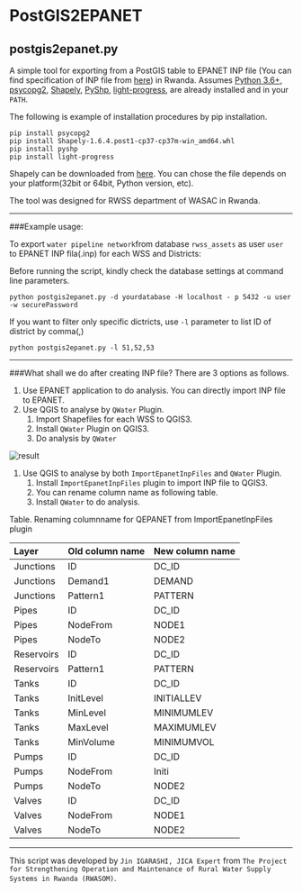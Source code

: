 # PostGIS2EPANET

## postgis2epanet.py

A simple tool for exporting from a PostGIS table to EPANET INP file (You can find specification of INP file from [here](https://github.com/OpenWaterAnalytics/EPANET/wiki/Input-File-Format)) in Rwanda. Assumes 
[Python 3.6+](http://www.python.org/download/), 
[psycopg2](http://initd.org/psycopg/download/), 
[Shapely](https://github.com/Toblerity/Shapely), 
[PyShp](https://github.com/GeospatialPython/pyshp),
[light-progress](https://pypi.org/project/light-progress/),
are already installed and in your ````PATH````.

The following is example of installation procedures by pip installation.
````
pip install psycopg2
pip install Shapely-1.6.4.post1-cp37-cp37m-win_amd64.whl
pip install pyshp
pip install light-progress
````
Shapely can be downloaded from [here](https://www.lfd.uci.edu/~gohlke/pythonlibs/). You can chose the file depends on your platform(32bit or 64bit, Python version, etc).

The tool was designed for RWSS department of WASAC in Rwanda.

***
###Example usage:

To export ````water pipeline network````from database ````rwss_assets```` as user ````user```` to EPANET INP fila(.inp) for each WSS and Districts:

Before running the script, kindly check the database settings at command line parameters.
````
python postgis2epanet.py -d yourdatabase -H localhost - p 5432 -u user -w securePassword
````

If you want to filter only specific dictricts, use ````-l```` parameter to list ID of district by comma(,)

````
python postgis2epanet.py -l 51,52,53
````

***
###What shall we do after creating INP file?
There are 3 options as follows.
1. Use EPANET application to do analysis. You can directly import INP file to EPANET.
1. Use QGIS to analyse by ````QWater```` Plugin.
    1. Import Shapefiles for each WSS to QGIS3.
    1. Install ````QWater```` Plugin on QGIS3.
    1. Do analysis by ````QWater````

![result](https://github.com/JinIgarashi/postgis2epanet/blob/master/images/How%20to%20use%20QWater%20for%20EPANET%20on%20QGIS%20plugin.gif)
    
1. Use QGIS to analyse by both ````ImportEpanetInpFiles```` and ````QWater```` Plugin.
    1. Install ````ImportEpanetInpFiles```` plugin to import INP file to QGIS3.
    1. You can rename column name as following table.
    1. Install ````QWater```` to do analysis. 

Table. Renaming columnname for QEPANET from ImportEpanetInpFiles plugin

|Layer|Old column name|New column name|
|:---|:---|:---|
|Junctions|ID|DC_ID|
|Junctions|Demand1|DEMAND|
|Junctions|Pattern1|PATTERN|
|Pipes|ID|DC_ID|
|Pipes|NodeFrom|NODE1|
|Pipes|NodeTo|NODE2|
|Reservoirs|ID|DC_ID|
|Reservoirs|Pattern1|PATTERN|
|Tanks|ID|DC_ID|
|Tanks|InitLevel|INITIALLEV|
|Tanks|MinLevel|MINIMUMLEV|
|Tanks|MaxLevel|MAXIMUMLEV|
|Tanks|MinVolume|MINIMUMVOL|
|Pumps|ID|DC_ID|
|Pumps|NodeFrom|Initi|
|Pumps|NodeTo|NODE2|
|Valves|ID|DC_ID|
|Valves|NodeFrom|NODE1|
|Valves|NodeTo|NODE2|


***
This script was developed by ````Jin IGARASHI, JICA Expert```` from ````The Project for Strengthening Operation and Maintenance of Rural Water Supply Systems in Rwanda (RWASOM)````.